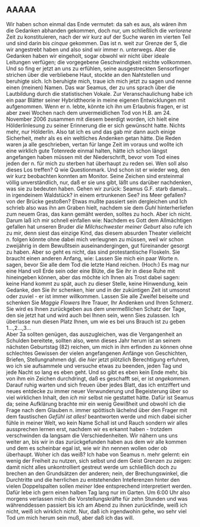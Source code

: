 ## AAAAA
Wir haben schon einmal das Ende vermutet: da sah es aus, als wären ihm die Gedanken abhanden gekommen, doch nur, um schließlich die *verlorene* Zeit zu konstituieren, nach der wir kurz auf der Suche waren im vierten Teil und sind darin bis *cinque* gekommen. Das ist n. weit zur Grenze der 5, die wir angestrebt haben und also sind wir immer n. unterwegs. Aber die Gedanken haben wir eingeholt, sogar obwohl wir nicht über ideale Leitungen verfügen; die vorgegebene Geschwindigkeit reichte vollkommen. Und so fing er jetzt an uns zu erfühlen, seine ausgestreckten Sensorfinger strichen über die verbliebene Haut, stockte an den Nahtstellen und beruhigte sich. Ich beruhigte mich, traue ich mich jetzt zu sagen und nenne einen (meinen) Namen. Das war Seamus, der zu uns sprach über die Lautbildung durch die statistischen Vokale. Zur Veranschaulichung habe ich ein paar Blätter seiner Hybridtheorie in meine eigenen Entwicklungen mit aufgenommen. Wenn er n. lebte, könnte ich ihn um Erlaubnis fragen, er ist aber zwei Wochen nach dem unvermeidlichen Tod von H.B. am 24. November 2006 zusammen mit diesem beerdigt worden, ich hielt eine Hölderlinlesung zu seiner Erinnerung die er sich gewünscht hatte. Nichts mehr, nur Hölderlin. Also tat ich es und das gab mir dann auch einige Sicherheit, mehr als es ein weltliches Andenken getan hätte. Die Reden waren ja alle geschrieben, vertan für lange Zeit im voraus und wollte ich eine wirklich gute Totenrede einmal halten, hätte ich schon längst angefangen haben müssen mit der Niederschrift, bevor vom Tod eines jeden der n. für mich zu sterben hat überhaupt zu reden sei. Wen soll also dieses Los treffen? Q wie Questionmark. Und schon ist er wieder weg, den wir kurz beobachten konnten am Monitor. Seine Zeichen sind ersteinmal völlig unverständlich, nur, daß er sie uns gibt, läßt uns darüber nachdenken, was sie zu bedeuten haben. Gehen wir zurück: Seamus G.F. starb damals... in irgendeinem Waldstück? in einem ertrunkenen See? ins Meer gefallen? von der Brücke gestoßen? Etwas mußte passiert sein dergleichen und Ich schrieb also was ihn am Graben hielt, nachdem sie dem *Guhl* hinterherliefen zum neuem Gras, das kann gemäht werden, solltes zu hoch. Aber ich nicht. Darum laß ich mir schnell einfallen wie: Nachdem es Gott dem Allmächtigen gefallen hat unseren Bruder *die Milchschwester meiner Geburt* also rufe ich zu mir, denn siest das einzige Kind, das diesem absurden Theater vielleicht n. folgen könnte ohne dabei mich verleugnen zu müssen, weil wir schon zweijährig in dem Bewußtsein auseinandergingen, gut füreinander gesorgt zu haben. Aber so geht es nicht, das sind protestantische Floskeln. Sie braucht einen anderen Anfang, wie: Lassen Sie mich ein paar Worte n. sagen, bevor Sie alle dem Tod die letzte Hand reichen. (Hoch:) Es mag nur eine Hand voll Erde sein oder eine Blüte, die Sie ihr in diese Ruhe mit hineingeben können, aber das möchte ich Ihnen als Trost dabei sagen: keine Hand kommt zu spät, auch zu dieser Stelle, keine Hinwendung, kein Gedanke, den Sie ihr schenken, hier und in der zuküntigen Zeit ist umsonst oder zuviel - er ist immer willkommen. Lassen Sie alle Zweifel beiseite und schenken Sie *Maggie Flowers* Ihre Trauer, Ihr Andenken und Ihren Schmerz. Sie wird es Ihnen zurückgeben aus dem unermeßlichen Schatz der Tage, den sie jetzt hat und wird auch bei Ihnen sein, wenn Sies zulassen. Ich überlasse nun diesen Platz Ihnen, um wie es bei uns Brauch ist zu geben 1...,2...,3...   
 Aber 3a sollten genügen, das auszugleichen, was die Vergangenheit an Schulden bereitete, sollten also, wenn dieses Jahr herum ist an seinem nächsten Geburtstag (82) reichen, um mich in ihm erfinden zu können ohne schlechtes Gewissen der vielen angefangenen Anfänge von Geschichten, Briefen, Stellungnahmen dgl. die *hier* jetzt plötzlich Berechtigung erfuhren, wo ich sie aufsammele und versuche etwas zu beenden, jeden Tag und jede Nacht so lang es eben geht. Und so gibt es eben kein Ende mehr, bis von ihm ein Zeichen durchdringt, daß es geschafft sei, er ist *angekommen*.   
Darauf ruhig warten und sich freuen über jedes Blatt, das ich entziffert und neues entdecke zu immer neuer Verwunderung und Begeisterung über so viel wirklichen Inhalt, den *ich* mir selbst nie gestattet hätte. Dafür ist Seamus da; seine Aufklärung brachte mir ein wenig Gewißheit und obwohl ich die Frage nach dem Glauben n. immer spöttisch lächelnd über den Frager mit dem faustischen *Gefühl ist alles!* beantworten werde und mich dabei sicher fühle in meiner Welt, wo kein Name Schall ist und Rauch sondern wir alles aussprechen lernen erst, nachdem wir es erkannt haben - trotzdem verschwinden da langsam die Verschiedenheiten. Wir nähern uns uns weiter an, bis wir in das zurückgefunden haben aus dem wir alle kommen und dem es scheinbar egal ist, wie wir ihn nennen wollen oder ob überhaupt. Woher ich das weiß? Ich habe von Seamus n. mehr gelernt: ein wenig der Freiheit zu nutzen, sich selbst und dem Geist Grenzen zu zeigen: damit nicht alles unkontrolliert gestreut werde um schließlich doch zu brechen an den Grundsätzen der anderen; nein, der Brechungswinkel, die Durchtritte und die herrlichen zu entstehenden Inteferenzen hinter den vielen Doppelspalten sollen *meiner* Idee entsprechend interpretiert werden. Dafür lebe ich gern einen halben Tag lang nur im Garten. Um 6:00 Uhr also morgens verlassen mich die Vorstellungskräfte für zehn Stunden und was währenddessen passiert bis ich am Abend zu ihnen zurückfinde, weiß ich nicht, weiß ich wirklich nicht. Nur, daß ich irgendwohin gehe, wo sehr viel Tod um mich herum sein muß, aber daß ich das will.   
